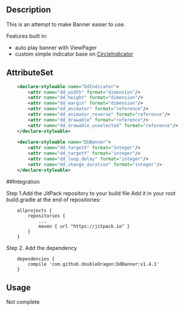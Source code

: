 ## Description

This is an attempt to make Banner easier to use.

Features built in:
-  auto play banner with ViewPager
-  custom simple indicator base on [CircleIndicator](https://github.com/ongakuer/CircleIndicator)

## AttributeSet
```xml
    <declare-styleable name="DdIndicator">
        <attr name="dd_width" format="dimension"/>
        <attr name="dd_height" format="dimension"/>
        <attr name="dd_margin" format="dimension"/>
        <attr name="dd_animator" format="reference"/>
        <attr name="dd_animator_reverse" format="reference"/>
        <attr name="dd_drawable" format="reference"/>
        <attr name="dd_drawable_unselected" format="reference"/>
    </declare-styleable>
    
    <declare-styleable name="DbBanner">
        <attr name="dd_targetX" format="integer"/>
        <attr name="dd_targetY" format="integer"/>
        <attr name="dd_loop_delay" format="integer"/>
        <attr name="dd_change_duration" format="integer"/>
    </declare-styleable>
```

##Integration

Step 1.Add the JitPack repository to your build file
Add it in your root build.gradle at the end of repositories:

```
	allprojects {
		repositories {
			...
			maven { url "https://jitpack.io" }
		}
	}
```
Step 2. Add the dependency
```
    dependencies {
        compile 'com.github.doubleDragon:DdBanner:v1.4.1'
    }
```

## Usage
   Not complete
